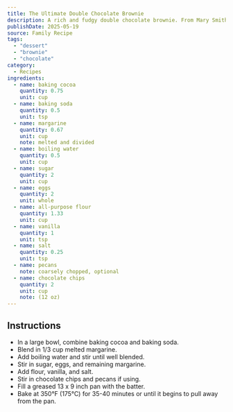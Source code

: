 ```yaml
---
title: The Ultimate Double Chocolate Brownie 
description: A rich and fudgy double chocolate brownie. From Mary Smith.
publishDate: 2025-05-19
source: Family Recipe
tags:
  - "dessert"
  - "brownie"
  - "chocolate"
category:
  - Recipes
ingredients:
  - name: baking cocoa
    quantity: 0.75
    unit: cup
  - name: baking soda
    quantity: 0.5
    unit: tsp
  - name: margarine
    quantity: 0.67
    unit: cup
    note: melted and divided
  - name: boiling water
    quantity: 0.5
    unit: cup
  - name: sugar
    quantity: 2
    unit: cup
  - name: eggs
    quantity: 2
    unit: whole
  - name: all-purpose flour
    quantity: 1.33
    unit: cup
  - name: vanilla
    quantity: 1
    unit: tsp
  - name: salt
    quantity: 0.25
    unit: tsp
  - name: pecans
    note: coarsely chopped, optional
  - name: chocolate chips
    quantity: 2
    unit: cup
    note: (12 oz)
---
```


## Instructions

- In a large bowl, combine baking cocoa and baking soda.
- Blend in 1/3 cup melted margarine.
- Add boiling water and stir until well blended.
- Stir in sugar, eggs, and remaining margarine.
- Add flour, vanilla, and salt.
- Stir in chocolate chips and pecans if using.
- Fill a greased 13 x 9 inch pan with the batter.
- Bake at 350°F (175°C) for 35-40 minutes or until it begins to pull away from the pan.
